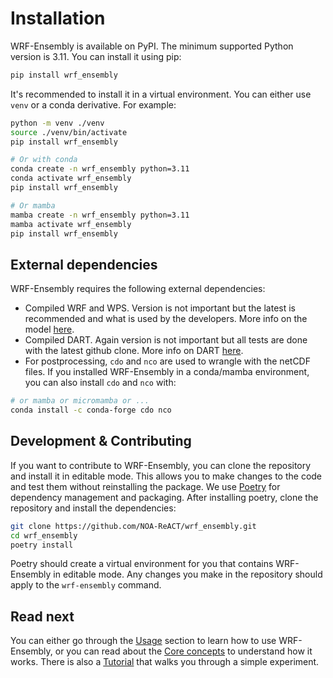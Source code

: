 # Installation

WRF-Ensembly is available on PyPI. The minimum supported Python version is 3.11. You can install it using pip:

```bash
pip install wrf_ensembly
```

It's recommended to install it in a virtual environment. You can either use `venv` or a conda derivative. For example:

```bash
python -m venv ./venv
source ./venv/bin/activate
pip install wrf_ensembly

# Or with conda
conda create -n wrf_ensembly python=3.11
conda activate wrf_ensembly
pip install wrf_ensembly

# Or mamba
mamba create -n wrf_ensembly python=3.11
mamba activate wrf_ensembly
pip install wrf_ensembly
```

## External dependencies

WRF-Ensembly requires the following external dependencies:

- Compiled WRF and WPS. Version is not important but the latest is recommended and what is used by the developers. More info on the model [here](https://github.com/wrf-model/WRF).
- Compiled DART. Again version is not important but all tests are done with the latest github clone. More info on DART [here](https://github.com/NCAR/DART).
- For postprocessing, `cdo` and `nco` are used to wrangle with the netCDF files. If you installed WRF-Ensembly in a conda/mamba environment, you can also install `cdo` and `nco` with:

```bash
# or mamba or micromamba or ...
conda install -c conda-forge cdo nco
```

## Development & Contributing

If you want to contribute to WRF-Ensembly, you can clone the repository and install it in editable mode. This allows you to make changes to the code and test them without reinstalling the package. We use [Poetry](https://python-poetry.org/) for dependency management and packaging. After installing poetry, clone the repository and install the dependencies:

```bash
git clone https://github.com/NOA-ReACT/wrf_ensembly.git
cd wrf_ensembly
poetry install
```

Poetry should create a virtual environment for you that contains WRF-Ensembly in editable mode. Any changes you make in the repository should apply to the `wrf-ensembly` command.

## Read next

You can either go through the [Usage](./usage.md) section to learn how to use WRF-Ensembly, or you can read about the [Core concepts](./core-concepts.md) to understand how it works. There is also a [Tutorial](./tutorial.md) that walks you through a simple experiment.